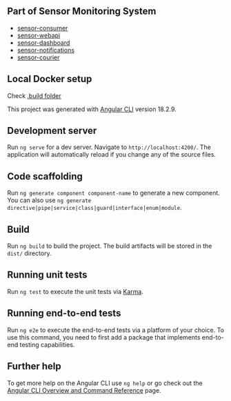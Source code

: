 ## Part of Sensor Monitoring System
- [sensor-consumer](https://github.com/Markuss-B/sensor-consumer)
- [sensor-webapi](https://github.com/Markuss-B/sensor-webapi)
- [sensor-dashboard](https://github.com/Markuss-B/sensor-dashboard)
- [sensor-notifications](https://github.com/Markuss-B/sensor-notifications)
- [sensor-courier](https://github.com/Markuss-B/sensor-courier)

## Local Docker setup
Check [.build folder](.build/)

This project was generated with [Angular CLI](https://github.com/angular/angular-cli) version 18.2.9.

## Development server

Run `ng serve` for a dev server. Navigate to `http://localhost:4200/`. The application will automatically reload if you change any of the source files.

## Code scaffolding

Run `ng generate component component-name` to generate a new component. You can also use `ng generate directive|pipe|service|class|guard|interface|enum|module`.

## Build

Run `ng build` to build the project. The build artifacts will be stored in the `dist/` directory.

## Running unit tests

Run `ng test` to execute the unit tests via [Karma](https://karma-runner.github.io).

## Running end-to-end tests

Run `ng e2e` to execute the end-to-end tests via a platform of your choice. To use this command, you need to first add a package that implements end-to-end testing capabilities.

## Further help

To get more help on the Angular CLI use `ng help` or go check out the [Angular CLI Overview and Command Reference](https://angular.dev/tools/cli) page.
